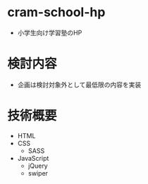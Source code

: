 # cram-school-hp
- 小学生向け学習塾のHP

# 検討内容
- 企画は検討対象外として最低限の内容を実装

# 技術概要
- HTML
- CSS
  - SASS
- JavaScript
  - jQuery
  - swiper